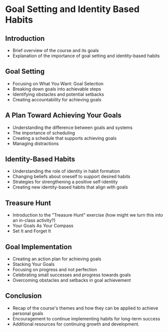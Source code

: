 # Goal Setting and Identity Based Habits

## Introduction

* Brief overview of the course and its goals
* Explanation of the importance of goal setting and identity-based habits

## Goal Setting

* Focusing on What You Want: Goal Selection
* Breaking down goals into achievable steps
* Identifying obstacles and potential setbacks
* Creating accountability for achieving goals

## A Plan Toward Achieving Your Goals

* Understanding the difference between goals and systems
* The importance of scheduling
* Creating a schedule that supports achieving goals
* Managing distractions

## Identity-Based Habits

* Understanding the role of identity in habit formation
* Changing beliefs about oneself to support desired habits
* Strategies for strengthening a positive self-identity
* Creating new identity-based habits that align with goals

## Treasure Hunt

* Introduction to the "Treasure Hunt" exercise (how might we turn this into an in-class activity?)
* Your Goals As Your Compass
* Set It and Forget It

## Goal Implementation

* Creating an action plan for achieving goals
* Stacking Your Goals
* Focusing on progress and not perfection
* Celebrating small successes and progress towards goals
* Overcoming obstacles and setbacks in goal achievement

## Conclusion

* Recap of the course's themes and how they can be applied to achieve personal goals
* Encouragement to continue implementing habits for long-term success
* Additional resources for continuing growth and development.